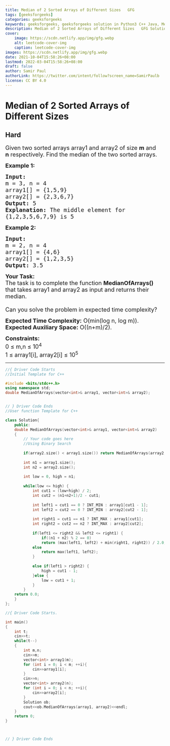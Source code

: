 ```yaml
---
title: Median of 2 Sorted Arrays of Different Sizes   GFG
tags: [geeksforgeeks]
categories: geeksforgeeks
keywords: geeksforgeeks, geeksforgeeks solution in Python3 C++ Java, Median of 2 Sorted Arrays of Different Sizes - GFG solution
description: Median of 2 Sorted Arrays of Different Sizes   GFG Solution Explained
cover:
    image: https://scdn.netlify.app/img/gfg.webp
    alt: leetcode-cover-img
    caption: leetcode-cover-img
images: https://scdn.netlify.app/img/gfg.webp
date: 2021-10-04T15:58:26+08:00
lastmod: 2022-03-04T15:58:26+08:00
draft: false
author: Samir Paul
authorLink: https://twitter.com/intent/follow?screen_name=SamirPaulb
license: CC BY 4.0
---
```



# Median of 2 Sorted Arrays of Different Sizes
## Hard
<div class="problems_problem_content__Xm_eO"><p><span style="font-size:18px">Given two sorted arrays array1 and array2 of size <strong>m</strong> and<strong> n</strong>&nbsp;respectively. Find the median of the two sorted arrays.</span></p>

<p><span style="font-size:18px"><strong>Example 1:</strong></span></p>

<pre><span style="font-size:18px"><strong>Input:
</strong>m = 3, n = 4
array1[] = {1,5,9}
array2[] = {2,3,6,7}
<strong>Output: </strong>5<strong>
Explanation: </strong>The middle&nbsp;element for
{1,2,3,5,6,7,9} is 5</span>
</pre>

<p><span style="font-size:18px"><strong>Example 2:</strong></span></p>

<pre><span style="font-size:18px"><strong>Input:
</strong>m = 2, n = 4
array1[] = {4,6}
array2[] = {1,2,3,5}
<strong>Output: </strong>3.5</span></pre>

<p><span style="font-size:18px"><strong>Your Task:</strong><br>
The task is to complete the function <strong>MedianOfArrays()</strong> that takes array1 and array2 as input and returns their median.&nbsp;<br>
<br>
Can you solve the problem in expected time complexity?</span></p>

<p><span style="font-size:18px"><strong>Expected Time Complexity:</strong>&nbsp;O(min(log n, log m)).<br>
<strong>Expected Auxiliary Space:</strong>&nbsp;O((n+m)/2).</span></p>

<p><span style="font-size:18px"><strong>Constraints:&nbsp;</strong><br>
0 ≤ m,n ≤ 10<sup>4</sup><br>
1 ≤ array1[i], array2[i] ≤ 10<sup>5</sup></span></p>
</div>

---




```cpp
//{ Driver Code Starts
//Initial Template for C++

#include <bits/stdc++.h>
using namespace std;
double MedianOfArrays(vector<int>& array1, vector<int>& array2);


// } Driver Code Ends
//User function Template for C++

class Solution{
    public:
    double MedianOfArrays(vector<int>& array1, vector<int>& array2)
    {
        // Your code goes here
        //Using Binary Search
        
        if(array2.size() < array1.size()) return MedianOfArrays(array2, array1);
        
        int n1 = array1.size();
        int n2 = array2.size();
        
        int low = 0, high = n1;
        
        while(low <= high) {
            int cut1 = (low+high) / 2;
            int cut2 = (n1+n2+1)/2 - cut1;
            
            int left1 = cut1 == 0 ? INT_MIN : array1[cut1 - 1];
            int left2 = cut2 == 0 ? INT_MIN : array2[cut2 - 1];
            
            int right1 = cut1 == n1 ? INT_MAX : array1[cut1];
            int right2 = cut2 == n2 ? INT_MAX : array2[cut2];
            
            if(left1 <= right2 && left2 <= right1) {
                if((n1 + n2) % 2 == 0)
                return (max(left1, left2) + min(right1, right2)) / 2.0;
            else 
                return max(left1, left2);
            }
            
            else if(left1 > right2) {
                high = cut1 - 1;
            }else {
                low = cut1 + 1;
            }
        }
    return 0.0;
    }
};

//{ Driver Code Starts.

int main()
{
    int t;
    cin>>t;
    while(t--)
    {
        int m,n;
        cin>>m;
        vector<int> array1(m);
        for (int i = 0; i < m; ++i){
            cin>>array1[i];
        }
        cin>>n;
        vector<int> array2(n);
        for (int i = 0; i < n; ++i){
            cin>>array2[i];
        }
        Solution ob;
        cout<<ob.MedianOfArrays(array1, array2)<<endl;
    }
    return 0; 
}



// } Driver Code Ends
```

